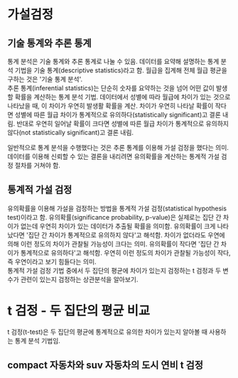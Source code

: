 # 가설검정 
## 기술 통계와 추론 통계
통계 분석은 기술 통계와 추론 통계로 나눌 수 있음. 데이터를 요약해 설명하는 통계 분석 기법을 기술 통계(descriptive statistics)라고 함. 월급을 집계해 전체 월급 평균을 구하는 것은 '기술 통계 분석'.  
추론 통계(inferential statistics)는 단순히 숫자를 요약하는 것을 넘어 어떤 값이 발생할 확률을 계산하는 통계 분석 기법. 데이터에서 성별에 따라 월급에 차이가 있는 것으로 나타났을 때, 이 차이가 우연히 발생활 확률을 계산.
차이가 우연히 나타날 확률이 작다면 성별에 따른 월급 차이가 통계적으로 유의하다(statistically significant)고 결론 내림. 반대로 우연히 일어날 확률이 크다면 성별에 따른 월급 차이가 통계적으로 유의하지 않다(not statistically significant)고 결론 내림.  

일반적으로 통계 분석을 수행했다는 것은 추론 통계를 이용해 가설 검정을 했다는 의미. 데이터를 이용해 신뢰할 수 있는 결론을 내리려면 유의확률을 계산하는 통계적 가설 검정 절차를 거쳐야 함.

## 통계적 가설 검정
유의확률을 이용해 가설을 검정하는 방법을 통계적 가설 검정(statistical hypothesis test)이라고 함. 유의확률(significance probability, p-value)은 실제로는 집단 간 차이가 없는데 우연히 차이가 있는 데이터가 추출될 확률을 의미함.
유의확률이 크게 나타났다면 '집단 간 차이가 통계적으로 유의하지 않다'고 해석함. 차이가 없더라도 우연에 의해 이런 정도의 차이가 관찰될 가능성이 크다는 의미. 유의확률이 작다면 '집단 간 차이가 통계적으로 유의하다'고 해석함.
우연히 이런 정도의 차이가 관찰될 가능성이 작다, 즉 우연이라고 보기 힘들다는 의미.  
통계적 가설 검정 기법 중에서 두 집단의 평균에 차이가 있는지 검정하는 t 검정과 두 변수가 관련이 있는지 검정하는 상관분석을 알아보기.

# t 검정 - 두 집단의 평균 비교
t 검정(t-test)은 두 집단의 평균에 통계적으로 유의한 차이가 있는지 알아볼 때 사용하는 통계 분석 기법임.
## compact 자동차와 suv 자동차의 도시 연비 t 검정

